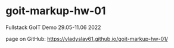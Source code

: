 # goit-markup-hw-01
Fullstack  GoIT Demo 29.05-11.06 2022

page on GitHub: https://vladyslav61.github.io/goit-markup-hw-01/
